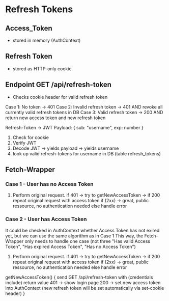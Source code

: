 # Refresh Tokens

## Access_Token

- stored in memory (AuthContext)

## Refresh Token

- stored as HTTP-only cookie

## Endpoint GET /api/refresh-token

- Checks cookie header for valid refresh token

Case 1: No token -> 401
Case 2: Invalid refresh token -> 401 AND revoke all currently valid refresh tokens in DB
Case 3: Valid refresh token -> 200 AND return new access token and new refresh token

Refresh-Token -> JWT
Payload: { sub: "username", exp: number }

1. Check for cookie
2. Verify JWT
3. Decode JWT -> yields payload -> yields username
4. look up valid refresh-tokens for username in DB (table refresh_tokens)

## Fetch-Wrapper

### Case 1 - User has no Access Token

1. Perform original request.
    if 401 -> try to getNewAccessToken -> if 200 repeat original request with access token
    if (2xx) -> great, public ressource, no authentication needed
    else handle error

### Case 2 - User has Access Token

It could be checked in AuthContext whether Access Token has not exired yet, but we can use the same algorithm as in Case 1
This way, the Fetch-Wrapper only needs to handle one case (not three "Has valid Access Token", "Has expired Access Token", "Has no Access Token")

1. Perform original request.
    if 401 -> try to getNewAccessToken -> if 200 repeat original request with access token
    if (2xx) -> great, public ressource, no authentication needed
    else handle error




getNewAccessToken() {
    send GET /api/refresh-token with (credentials include)
        return value
        401 -> show login page
        200 -> set new access token into AuthContext (new refresh token will be set automatically via set-cookie header)
}
